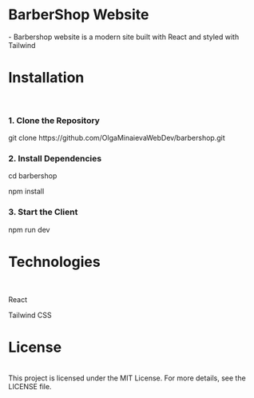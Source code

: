 <h1>BarberShop Website</h1>
<p>- Barbershop website is a modern site built with React and styled with Tailwind
</p>
<h1>Installation</h1>
<br>
<h3>1. Clone the Repository</h3>
<p>git clone https://github.com/OlgaMinaievaWebDev/barbershop.git</p>
<h3>2. Install Dependencies</h3>
<p>cd barbershop</p>
<p>npm install</p>
<h3>3. Start the Client</h3>
<p>npm run dev</p>

<h1>Technologies</h1>
<br>
<p>React</p>
<p>Tailwind CSS</p>

<h1>License</h1>
<br>
This project is licensed under the MIT License. For more details, see the LICENSE file.